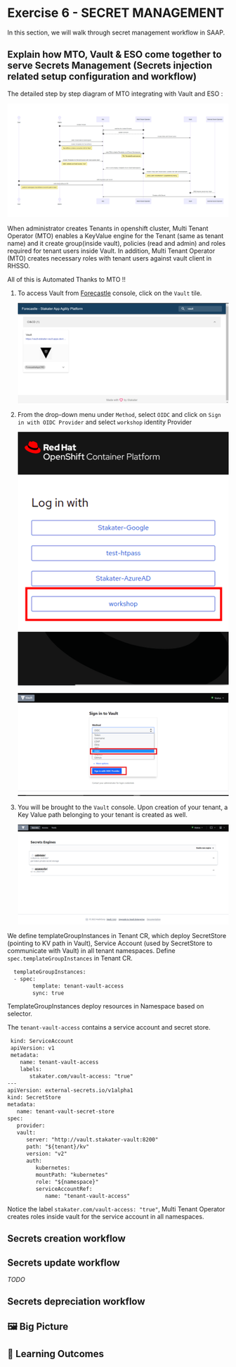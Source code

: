# Exercise 6 - SECRET MANAGEMENT 

In this section, we will walk through secret management workflow in SAAP. 

## Explain how MTO, Vault & ESO come together to serve Secrets Management (Secrets injection related setup configuration and workflow)

The detailed step by step diagram of MTO integrating with Vault and ESO :

   ![Forecastle-Vault](./images/MTO-Vault-ESO.png)

When administrator creates Tenants in openshift cluster, Multi Tenant Operator (MTO) enables a KeyValue engine for the Tenant (same as tenant name) and it create group(inside vault), policies (read and admin) and roles required for tenant users inside Vault. In addition, Multi Tenant Operator (MTO) creates necessary roles with tenant users against vault client in RHSSO.

All of this is Automated Thanks to MTO !!

1. To access Vault from  [Forecastle](https://forecastle-stakater-forecastle.apps.devtest.vxdqgl7u.kubeapp.cloud) console, click on the `Vault` tile.

   ![Forecastle-Vault](./images/forecastle-vault.png)

2. From the drop-down menu under `Method`, select `OIDC` and click on `Sign in with OIDC Provider` and select `workshop` identity Provider

   ![workshop](./images/login.png)


   ![Vault-ocic-login](./images/vault-ocic-login.png)

3. You will be brought to the `Vault` console. Upon creation of your tenant, a Key Value path belonging to your tenant is created as well.

   ![Vault-home](./images/vault-home.png)


We define templateGroupInstances in Tenant CR, which deploy SecretStore (pointing to KV path in Vault), Service Account (used by SecretStore to communicate with Vault) in all tenant namespaces. Define `spec.templateGroupInstances` in Tenant CR.

      templateGroupInstances:
      - spec:
            template: tenant-vault-access
            sync: true

TemplateGroupInstances deploy resources in Namespace based on selector. 

The `tenant-vault-access` contains a service account and secret store. 

     kind: ServiceAccount
     apiVersion: v1
     metadata:
        name: tenant-vault-access
        labels:
           stakater.com/vault-access: "true"
    ---
    apiVersion: external-secrets.io/v1alpha1
    kind: SecretStore
    metadata:
       name: tenant-vault-secret-store
    spec:
       provider:
       vault:
          server: "http://vault.stakater-vault:8200"
          path: "${tenant}/kv"
          version: "v2"
          auth:
             kubernetes:
             mountPath: "kubernetes"
             role: "${namespace}"
             serviceAccountRef:
                name: "tenant-vault-access"

Notice the label `stakater.com/vault-access: "true"`, Multi Tenant Operator creates roles inside vault for the service account in all namespaces.



## Secrets creation workflow

## Secrets update workflow
_TODO_

## Secrets depreciation workflow


## 🖼️ Big Picture

## 🔮 Learning Outcomes

